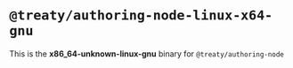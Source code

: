# `@treaty/authoring-node-linux-x64-gnu`

This is the **x86_64-unknown-linux-gnu** binary for `@treaty/authoring-node`
